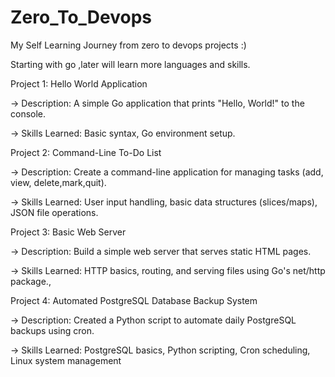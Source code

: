 # Zero_To_Devops
My Self Learning Journey from zero to devops projects :)

Starting with go ,later will learn more languages and skills.

Project 1: Hello World Application

->  Description: A simple Go application that prints "Hello, World!" to the console.

->  Skills Learned: Basic syntax, Go environment setup.

Project 2: Command-Line To-Do List

->  Description: Create a command-line application for managing tasks (add, view, delete,mark,quit).

->  Skills Learned: User input handling, basic data structures (slices/maps), JSON file operations.

Project 3: Basic Web Server

->  Description: Build a simple web server that serves static HTML pages.

->  Skills Learned: HTTP basics, routing, and serving files using Go's net/http package., 

Project 4: Automated PostgreSQL Database Backup System

-> Description: Created a Python script to automate daily PostgreSQL backups using cron.

-> Skills Learned: PostgreSQL basics, Python scripting, Cron scheduling, Linux system management